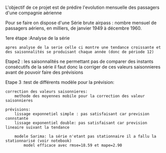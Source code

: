
L'objectif de ce projet est de prédire l'evolution mensuelle des passagers d'une compagnie aérienne

Pour se faire on dispose d'une Série  brute airpass : nombre mensuel de passagers aériens, en milliers, de janvier 1949 à décembre 1960.


1ere étape :Analyse de la série

    apres analyse de la serie celle ci montre une tendance croissante et des saisonnalités se produisant chaque année (donc de période 12)


Etape2 :
    les saisonnalités ne permettant pas de comparer des instants consécutifs de la série il faut donc la corriger de ces valeurs saisonnieres avant de pouvoir faire des prévisions


Etape 3 :test de différents modèle  pour la prévision:

    correction des valeurs saisonnieres:
        methode des moyennes mobile pour la correction des valeur saisonnieres

    prévisions:
        lissage exponnetiel simple : pas satisfaisant car prevision connstante
        lissage exponentiel double: pas satisfaisant car prevision lineaire suivant la tendance

        modele Sarima: la série n'etant pas stationnaire il a fallu la stationnarisé (voir notebook)
            model efficace avec rmse=18.59 et mape=2.90

